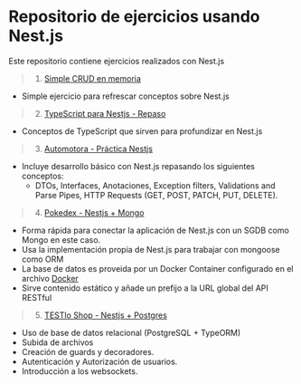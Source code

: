 # Repositorio de ejercicios usando Nest.js

Este repositorio contiene ejercicios realizados con Nest.js

> 1. [Simple CRUD en memoria](./01-simple-crud-memory/)

- Simple ejercicio para refrescar conceptos sobre Nest.js

> 2. [TypeScript para Nestjs - Repaso](./02-repaso-typescript/)

- Conceptos de TypeScript que sirven para profundizar en Nest.js

> 3. [Automotora - Práctica Nestjs](./03-nest-car-dealership/)

- Incluye desarrollo básico con Nest.js repasando los siguientes conceptos:
  - DTOs, Interfaces, Anotaciones, Exception filters, Validations and Parse Pipes, HTTP Requests (GET, POST, PATCH, PUT, DELETE).

>4. [Pokedex - Nestjs + Mongo](./04-nest-pokedex/)

- Forma rápida para conectar la aplicación de Nest.js con un SGDB como Mongo en este caso.
- Usa la implementación propia de Nest.js para trabajar con mongoose como ORM
- La base de datos es proveida por un Docker Container configurado en el archivo [Docker](./04-nest-pokedex/docker-compose.yaml)
- Sirve contenido estático y añade un prefijo a la URL global del API RESTful

>5. [TESTlo Shop - Nestjs + Postgres](./05-nest-teslo-shop/)

- Uso de base de datos relacional (PostgreSQL + TypeORM)
- Subida de archivos
- Creación de guards y decoradores.
- Autenticación y Autorización de usuarios.
- Introducción a los websockets.
